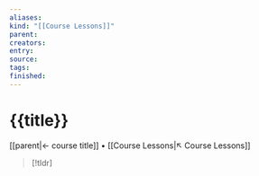 ```yaml
---
aliases:
kind: "[[Course Lessons]]"
parent:
creators:
entry:
source:
tags:
finished:
---
```

# {{title}}
[[parent|← course title]] • [[Course Lessons|↖ Course Lessons]]

> [!tldr]
>
>
